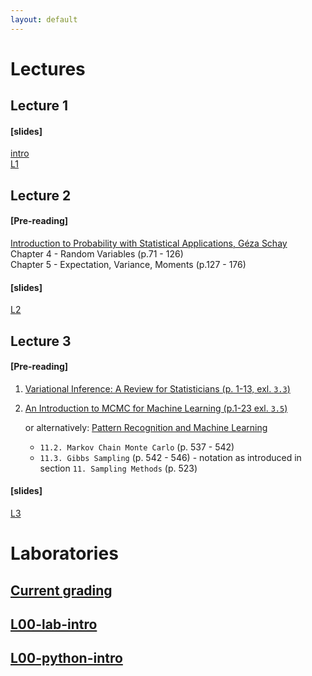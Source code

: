 ```yaml
---
layout: default
---
```


# Lectures
## Lecture 1 
#### [slides]  
[intro](/static/PUMA2020_lecture_0.pdf)  
[L1](/static/PUMA2020_lecture_1.pdf)  
## Lecture 2
#### [Pre-reading]
[Introduction to Probability with Statistical Applications, Géza Schay](https://link.springer.com/book/10.1007%2F978-0-8176-4591-5)  
Chapter 4 - Random Variables (p.71 - 126)  
Chapter 5 - Expectation, Variance, Moments (p.127 - 176)
#### [slides]
[L2](/static/PUMA2020_lecture_2.pdf) 

## Lecture 3
#### [Pre-reading]  
1. [Variational Inference: A Review for Statisticians (p. 1-13, exl. `3.3`)](https://arxiv.org/pdf/1601.00670.pdf)
2. [An Introduction to MCMC for Machine Learning (p.1-23 exl. `3.5`)](https://www.cs.ubc.ca/~arnaud/andrieu_defreitas_doucet_jordan_intromontecarlomachinelearning.pdf)  
 
    or alternatively: [Pattern Recognition and Machine Learning](https://www.microsoft.com/en-us/research/uploads/prod/2006/01/Bishop-Pattern-Recognition-and-Machine-Learning-2006.pdf)
    - `11.2. Markov Chain Monte Carlo` (p. 537 - 542) 
    - `11.3. Gibbs Sampling` (p. 542 - 546) - notation as introduced in section `11. Sampling Methods` (p. 523)


#### [slides]
[L3](/static/PUMA2020_lecture_3.pdf)

# Laboratories
## [Current grading](https://docs.google.com/spreadsheets/d/1F8VizwnzOVgrZ6KpPuCqaYm6Wj_S_PJIXQFRgUROfsY/edit?usp=sharing)
## [L00-lab-intro](/static/l00-lab-intro.pdf)
## [L00-python-intro](/static/l00-python-intro.pdf)

